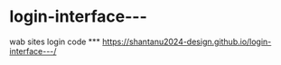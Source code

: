 # login-interface---
wab sites login code ***    https://shantanu2024-design.github.io/login-interface---/


